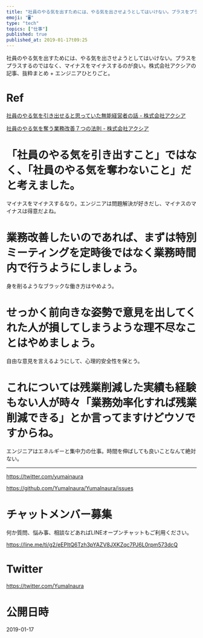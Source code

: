 ```yaml
---
title: "社員のやる気を出すためには、やる気を出させようとしてはいけない。プラスをプラスするのではなく、マイナスをマイナスするのが良い。株式会社アクシ"
emoji: "🖥"
type: "tech"
topics: ["仕事"]
published: true
published_at: 2019-01-17t09:25
---
```


社員のやる気を出すためには、やる気を出させようとしてはいけない。プラスをプラスするのではなく、マイナスをマイナスするのが良い。株式会社アクシアの記事、抜粋まとめ + エンジニアひとりごと。

# Ref

[社員のやる気を引き出せると思っていた無能経営者の話 - 株式会社アクシア](https://axia.co.jp/2018-04-24)

[社員のやる気を奪う業務改善７つの法則 - 株式会社アクシア](https://axia.co.jp/2018-04-23)

# 「社員のやる気を引き出すこと」ではなく、「社員のやる気を奪わないこと」だと考えました。

マイナスをマイナスするなり。エンジニアは問題解決が好きだし、マイナスのマイナスは得意だよね。

# 業務改善したいのであれば、まずは特別ミーティングを定時後ではなく業務時間内で行うようにしましょう。

身を削るようなブラックな働き方はやめよう。

# せっかく前向きな姿勢で意見を出してくれた人が損してしまうような理不尽なことはやめましょう。

自由な意見を言えるようにして、心理的安全性を保とう。

# これについては残業削減した実績も経験もない人が時々「業務効率化すれば残業削減できる」とか言ってますけどウソですからね。

エンジニアはエネルギーと集中力の仕事。時間を伸ばしても良いことなんて絶対ない。


---

https://twitter.com/yumainaura

https://github.com/YumaInaura/YumaInaura/issues









<!-- Update From Qiita API -->

# チャットメンバー募集


何か質問、悩み事、相談などあればLINEオープンチャットもご利用ください。

https://line.me/ti/g2/eEPltQ6Tzh3pYAZV8JXKZqc7PJ6L0rpm573dcQ





# Twitter


https://twitter.com/YumaInaura


<!-- Update From Qiita API -->



# 公開日時

2019-01-17
